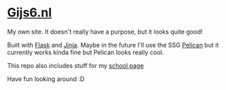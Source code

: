 # [Gijs6.nl](https://www.gijs6.nl)

My own site. It doesn't really have a purpose, but it looks quite good!

Built with [Flask](https://github.com/pallets/flask) and [Jinja](https://github.com/pallets/jinja). Maybe in the future I'll use the SSG [Pelican](https://github.com/getpelican/pelican) but it currently works kinda fine but Pelican looks really cool.

This repo also includes stuff for my [school page](https://www.gijs6.nl/school)

Have fun looking around :D
